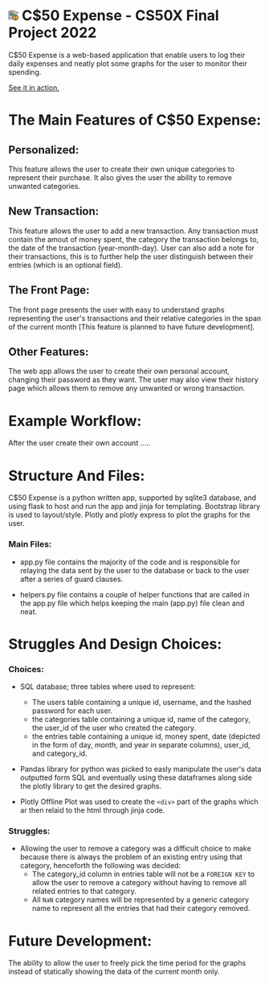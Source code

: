 # <img src="static/favicon.ico" alt="drawing" width="4%"/> C$50 Expense - CS50X Final Project 2022
C$50 Expense is a web-based application that enable users to log their daily expenses and neatly plot some graphs for the user to monitor their spending.

[See it in action.](https://www.google.com)

# The Main Features of C$50 Expense:

## Personalized:
This feature allows the user to create their own unique categories to represent their purchase. It also gives the user the ability to remove unwanted categories.

## New Transaction:
This feature allows the user to add a new transaction. Any transaction must contain the amout of money spent, the category the transaction belongs to, the date of the transaction (year-month-day). User can also add a note for their transactions, this is to further help the user distinguish between their entries (which is an optional field).

## The Front Page:
The front page presents the user with easy to understand graphs representing the user's transactions and their relative categories in the span of the current month [This feature is planned to have future development].

## Other Features:
The web app allows the user to create their own personal account, changing their password as they want.
The user may also view their history page which allows them to remove any unwanted or wrong transaction.

# Example Workflow:
After the user create their own account .....

# Structure And Files:
C$50 Expense is a python written app, supported by sqlite3 database, and using flask to host and run the app and jinja for templating. Bootstrap library is used to layout/style. Plotly and plotly express to plot the graphs for the user. 

### Main Files:
- app.py file contains the majority of the code and is responsible for relaying the data sent by the user to the database or back to the user after a series of guard clauses.

- helpers.py file contains a couple of helper functions that are called in the app.py file which helps keeping the main (app.py) file clean and neat.

# Struggles And Design Choices:
### Choices:
- SQL database; three tables where used to represent:
    + The users table containing a unique id, username, and the hashed password for each user.
    + the categories table containing a unique id, name of the category, the user_id of the user who created the category.
    + the entries table containing a unique id, money spent, date (depicted in the form of day, month, and year in separate columns), user_id, and category_id. 

- Pandas library for python was picked to easly manipulate the user's data outputted form SQL and eventually using these dataframes along side the plotly library to get the desired graphs.  

- Plotly Offline Plot was used to create the `<div>` part of the graphs which ar then relaid to the html through jinja code.

### Struggles:
- Allowing the user to remove a category was a difficult choice to make because there is always the problem of an existing entry using that category, henceforth the following was decided:
    + The category_id column in entries table will not be a `FOREIGN KEY` to allow the user to remove a category without having to remove all related entries to that category.
    + All `NaN` category names will be represented by a generic category name to represent all the entries that had their category removed.

# Future Development:
The ability to allow the user to freely pick the time period for the graphs instead of statically showing the data of the current month only.
